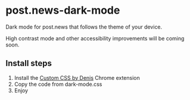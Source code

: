 # post.news-dark-mode
Dark mode for post.news that follows the theme of your device.

High contrast mode and other accessibility improvements will be coming soon.

## Install steps
1. Install the [Custom CSS by Denis](https://chrome.google.com/webstore/detail/custom-css-by-denis/cemphncflepgmgfhcdegkbkekifodacd) Chrome extension
2. Copy the code from dark-mode.css
3. Enjoy
